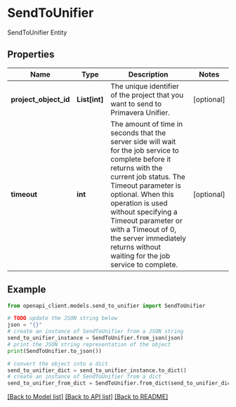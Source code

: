 # SendToUnifier

SendToUnifier Entity

## Properties

Name | Type | Description | Notes
------------ | ------------- | ------------- | -------------
**project_object_id** | **List[int]** | The unique identifier of the project that you want to send to Primavera Unifier. | [optional] 
**timeout** | **int** | The amount of time in seconds that the server side will wait for the job service to complete before it returns with the current job status. The Timeout parameter is optional. When this operation is used without specifying a Timeout parameter or with a Timeout of 0, the server immediately returns without waiting for the job service to complete. | [optional] 

## Example

```python
from openapi_client.models.send_to_unifier import SendToUnifier

# TODO update the JSON string below
json = "{}"
# create an instance of SendToUnifier from a JSON string
send_to_unifier_instance = SendToUnifier.from_json(json)
# print the JSON string representation of the object
print(SendToUnifier.to_json())

# convert the object into a dict
send_to_unifier_dict = send_to_unifier_instance.to_dict()
# create an instance of SendToUnifier from a dict
send_to_unifier_from_dict = SendToUnifier.from_dict(send_to_unifier_dict)
```
[[Back to Model list]](../README.md#documentation-for-models) [[Back to API list]](../README.md#documentation-for-api-endpoints) [[Back to README]](../README.md)


